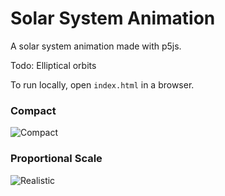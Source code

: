 # Solar System Animation
A solar system animation made with p5js.

Todo: Elliptical orbits

To run locally, open <code>index.html</code> in a browser.


### Compact

![Compact](https://user-images.githubusercontent.com/41476809/181788882-92953965-1c85-45b5-aadd-840f44357ad3.gif)

### Proportional Scale

![Realistic](https://user-images.githubusercontent.com/41476809/181788877-afbfd255-617b-4c37-936f-0da1e35279ae.gif)
